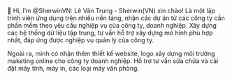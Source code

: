 
👋 Hi, I’m @SherwinVN: Lê Văn Trung - Sherwin(VN) xin chào!
Là một lập trình viên ứng dụng trên nhiều nền tảng, nhận các dự án từ các công ty cần phần mềm theo yêu cầu nghiệp vụ của công ty, doanh nghiệp. Xây dựng các hệ thống dữ liệu tập trung, tư vấn hỗ trợ xây dựng mô hình phù hợp nhất, đáp ứng được nghiệp vụ quản lý của công ty.

Ngoài ra, mình có nhận thêm thiết kế website, logo xây dựng môi trường maketing online cho công ty doanh nghiệp. Hỗ trợ tư vấn sửa chửa và cài đặt máy tính, máy in, các loại máy văn phòng.
